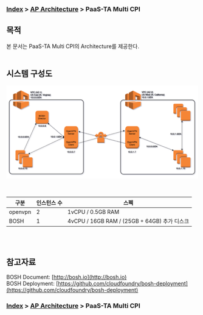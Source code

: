 ### [Index](https://github.com/PaaS-TA/Guide-eng/blob/master/README.md) > [AP Architecture](../README.md) > PaaS-TA Multi CPI

## 목적
본 문서는 PaaS-TA Multi CPI의 Architecture를 제공한다.
<br><br>

## 시스템 구성도



![PaaS-TA Multi CPI Architecture](image/ap_architecture_multi_cpi.png)

<br>

| 구분  | 인스턴스 수| 스펙 |
|-------|----|-----|
| openvpn | 2 | 1vCPU / 0.5GB RAM |
| BOSH | 1 | 4vCPU / 16GB RAM / (25GB + 64GB) 추가 디스크 |

<br><br>

## 참고자료
BOSH Document: [http://bosh.io](http://bosh.io)  
BOSH Deployment: [https://github.com/cloudfoundry/bosh-deployment](https://github.com/cloudfoundry/bosh-deployment)  

### [Index](https://github.com/PaaS-TA/Guide-eng/blob/master/README.md) > [AP Architecture](../README.md) > PaaS-TA Multi CPI
